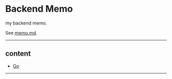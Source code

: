 # Backend Memo

my backend memo.

See [memo.md](./memo.md).

---

## content

- [Go](./go/README.md)

---
